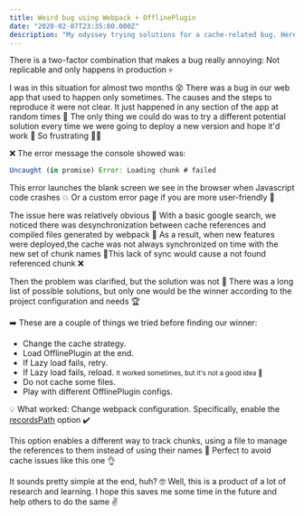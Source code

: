 ```yaml
---
title: Weird bug using Webpack + OfflinePlugin
date: "2020-02-07T23:35:00.000Z"
description: "My odyssey trying solutions for a cache-related bug. Here is the winner."
---
```


There is a two-factor combination that makes a bug really annoying: Not replicable and only happens in production 💀

I was in this situation for almost two months 😵 There was a bug in our web app that used to happen only sometimes. The causes and the steps to reproduce it were not clear. It just happened in any section of the app at random times 🔀 The only thing we could do was to try a different potential solution every time we were going to deploy a new version and hope it'd work 🙏 So frustrating 🤦‍♀️

❌ The error message the console showed was:
```javascript
Uncaught (in promise) Error: Loading chunk # failed
```
This error launches the blank screen we see in the browser when Javascript code crashes 💥 Or a custom error page if you are more user-friendly 💟

The issue here was relatively obvious 🤔 With a basic google search, we noticed there was desynchronization between cache references and compiled files generated by webpack 🔎 As a result, when new features were deployed,the cache was not always synchronized on time with the new set of chunk names 🔄This lack of sync would cause a not found referenced chunk ❌

Then the problem was clarified, but the solution was not 🧐 There was a long list of possible solutions, but only one would be the winner according to the project configuration and needs 🏆

➡️ These are a couple of things we tried before finding our winner:

- Change the cache strategy.
- Load OfflinePlugin at the end.
- If Lazy load fails, retry.
- If Lazy load fails, reload. <small>It worked sometimes, but it's not a good idea 🤭</small>
- Do not cache some files.
- Play with different OfflinePlugin configs.

💡 What worked: Change webpack configuration. Specifically, enable the [recordsPath][records-path] option ✔️

This option enables a different way to track chunks, using a file to manage the references to them instead of using their names 📝 Perfect to avoid cache issues like this one 👌

It sounds pretty simple at the end, huh? 🤓
Well, this is a product of a lot of research and learning. I hope this saves me some time in the future and help others to do the same ✌️


[records-path]: https://webpack.js.org/configuration/other-options/#recordspath